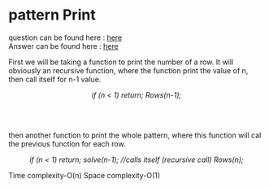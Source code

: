 # pattern Print

question can be found here : <a href="https://github.com/chaltidutta/DSC-NSEC-Algorithms/tree/master/3.%20Recursion/pattern/pattern.md"> here </a> <br>
Answer can be found here : <a href="https://github.com/chaltidutta/DSC-NSEC-Algorithms/blob/master/3.%20Recursion/pattern/patternUpama.cpp">here </a><br>

First we will be taking a function to print the number of a row.
It will obviously an recursive function, where the function print the value of n, then call itself for n-1
value.

<p align="center"><i>
if (n < 1) 
        return;   
    Rows(n-1);
</p></i> <br><br>

then another function to print the whole pattern, where this function will cal the previous function
for each row.

<p align="center"><i>
if (n < 1) 
        return; 
    solve(n-1); //calls itself (recursive call)   
    Rows(n);
</i></p>

Time complexity-O(n) 
Space complexity-O(1)